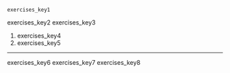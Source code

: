 ```ngMeta
exercises_key1
```

exercises_key2
exercises_key3
1. exercises_key4
2. exercises_key5
---

exercises_key6
exercises_key7
exercises_key8
